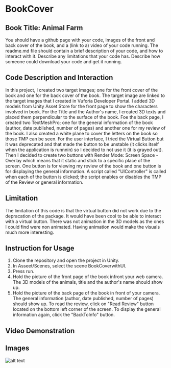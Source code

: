 # BookCover

## Book Title: Animal Farm
You should have a github page with your code, images of the front and back cover of the book, and a (link to a) video of your code running. The readme.md file should contain a brief description of your code, and how to interact with it. Describe any limitations that your code has. Describe how someone could download your code and get it running.

## Code Description and Interaction 
In this project, I created two target images; one for the front cover of the book and one for the back cover of the book. The target image are linked to the target images that I created in Vuforia Developer Portal. I added 3D models from Unity Asset Store for the front page to show the characters involved in book. For the Title and the Author's name, I created 3D texts and placed them perpendicular to the surface of the book. Foe the back page, I created two TextMeshPro; one for the general information of the book (author, date published, number of pages) and another one for my review of the book. I also created a white plane to cover the letters on the book so those TMP can be seen. For the user interface, I tried the Virtual Button but it was deprecated and that made the button to be unstable (it clicks itself when the application is runnnin) so I decided to not use it (it is grayed out). Then I decided to create two buttons with Render Mode: Screen Space - Overlay which means that it static and stick to a specific place of the screen. One button is for viewing my review of the book and one button is for displaying the general information. A script called "UIController" is called when each of the button is clicked; the script enables or disables the TMP of the Review or general information.

## Limitation 
The limitation of this code is that the virtual button did not work due to the depracation of the package. It would have been cool to be able to interact with a virtual button. There was not animation in the 3D models as the ones I could find were non animated. Having animation would make the visuals much more interesting. 

## Instruction for Usage
1. Clone the repository and open the project in Unity.
2. In Asseet/Scenes, select the scene BookCoverwithUI.
3. Press run.
4. Hold the picture of the front page of the book infront your web camera. The 3D models of the animals, title and the author's name should show up.
5. Hold the picture of the back page of the book in front of your camera. The general information (author, date published, number of pages) should show up. To read the review, click on "Read Review" button located on the bottom left corner of the screen. To display the general information again, click the "BackToInfo" button.
   
## Video Demonstration 


## Images 
![alt text](https://drive.google.com/drive/folders/1yN9y_yfrnNYqaz6k7NSu-AXnFOgR3qI0)


